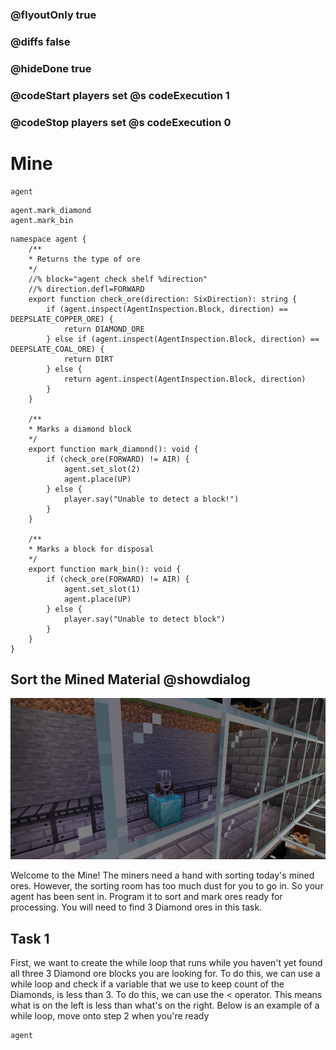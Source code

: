 ### @flyoutOnly true
### @diffs false
### @hideDone true
### @codeStart players set @s codeExecution 1
### @codeStop players set @s codeExecution 0

# Mine

```template
agent
```

```ghost
agent.mark_diamond
agent.mark_bin
```

```customts
namespace agent {
    /**
    * Returns the type of ore
    */
    //% block="agent check shelf %direction"
    //% direction.defl=FORWARD
    export function check_ore(direction: SixDirection): string {
        if (agent.inspect(AgentInspection.Block, direction) == DEEPSLATE_COPPER_ORE) {
            return DIAMOND_ORE
        } else if (agent.inspect(AgentInspection.Block, direction) == DEEPSLATE_COAL_ORE) {
            return DIRT
        } else {
            return agent.inspect(AgentInspection.Block, direction)
        }
    }

    /**
    * Marks a diamond block
    */
    export function mark_diamond(): void {
        if (check_ore(FORWARD) != AIR) {
            agent.set_slot(2)
            agent.place(UP)
        } else {
            player.say("Unable to detect a block!")
        }
    }

    /**
    * Marks a block for disposal
    */
    export function mark_bin(): void {
        if (check_ore(FORWARD) != AIR) {
            agent.set_slot(1)
            agent.place(UP)
        } else {
            player.say("Unable to detect block")
        }
    }
}
```


## Sort the Mined Material @showdialog
![Farming](https://raw.githubusercontent.com/CausewayDigital/Minecraft-EE-MakeCode/refs/heads/master/tutorials/python-islands/island-4/mine/cover.jpg)

Welcome to the Mine! The miners need a hand with sorting today's mined ores. However, the sorting room has too much dust for you to go in. So your agent has been sent in. Program it to sort and mark ores ready for processing.
You will need to find 3 Diamond ores in this task.


## Task 1
First, we want to create the while loop that runs while you haven't yet found all three 3 Diamond ore blocks you are looking for.
To do this, we can use a while loop and check if a variable that we use to keep count of the Diamonds, is less than 3. To do this, we can use the < operator. This means what is on the left is less than what's on the right.
Below is an example of a while loop, move onto step 2 when you're ready

```python
agent
```
